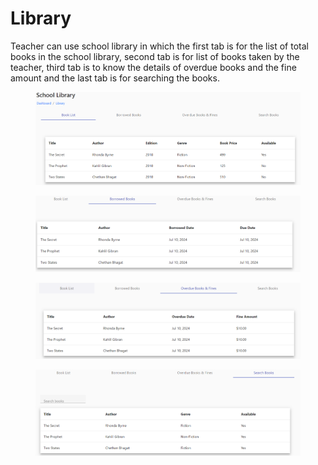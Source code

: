 # Library

Teacher can use school library in which the first tab is for the list of total books in the school library, second tab is for list of books taken by the teacher, third tab is to know the details of overdue books and the fine amount and the last tab is for searching the books.

<figure><img src=".gitbook/assets/lib1.png" alt=""><figcaption></figcaption></figure>

<figure><img src=".gitbook/assets/lib2.png" alt=""><figcaption></figcaption></figure>

<figure><img src=".gitbook/assets/lib3.png" alt=""><figcaption></figcaption></figure>

<figure><img src=".gitbook/assets/lib4.png" alt=""><figcaption></figcaption></figure>
